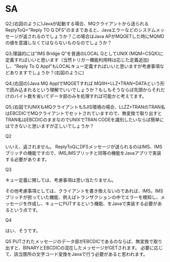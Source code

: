 # SA


Q2;(右図のように)Javaが起動する場合、MQクライアントから送られるReplyToQ="Reply TO Q DFS"のままであると、Javaエラーなどのシステムメッセージが返されるのでしょうか？この場合はJava APがMQGETした時にMQMDの値を意識しなくてはならないものなのでしょうか？

Q3;理論的には"IMS Bridge Q"を普通のLOCAL QとしてUNIX (MQM=CSQX)に定義すればいいと思います（当然トリガー機能利用時は応じた定義追加)し、"Reply To Q Appl"もLOCALキュー定義すればいいと思いますが考慮事項などありますでしょうか？(右図のように)

Q4;(右図の)Java MQ ApplでMQGETすれば MQIIH+LLZ+TRAN+DATAという形で読み込まれるという理解でいいでしょうか？もしもそうならば先頭からそれだけのバイト数を省いてデータ部のみを処理すれば可能かと考えてます。

Q5;(右図で)UNIXもMQクライアントもSJIS環境の場合、LLZZ+TRANのTRAN名はEBCDICでMQクライアントでセットされていますので、無変換で取り出すとTRAN名はEBCDICのままなのでUNIXでTRAN CODEを識別したいならば簡単にはできないと思いますが正しいでしょうか？


Q2

いいえ、返されません。
ReplyToQにDFSメッセージが送られるのはIMS、IMSブリッチの機能ですので、IMS,IMSブリッチと同等の機能をJavaアプリで実装する必要があります。


Q3

キュー定義に関しては、考慮事項は思い当たりません。

その他考慮事項としては、クライアントを書き換えないのであれば、IMS，IMSブリッチが担っていた機能、例えばトランザクションの中でエラーを検知し、メッセージを作成し、キューにPUTするという機能、をJavaで実装する必要があるという点です。


Q4

はい、そうです。

Q5
PUTされたメッセージのデータ部がEBCDICであるのならば、無変換で取り出すと、BINARYとEBCDICの混在したメッセージがGETされます。
必要に応じて、該当箇所の文字コード変換をJavaで行う必要があると思われます。



